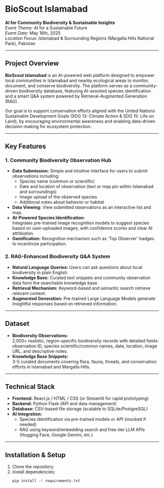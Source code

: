 # BioScout Islamabad

**AI for Community Biodiversity & Sustainable Insights**  
*Event Theme:* AI for a Sustainable Future  
*Event Date:* May 16th, 2025  
*Location Focus:* Islamabad & Surrounding Regions (Margalla Hills National Park), Pakistan

---

## Project Overview

**BioScout Islamabad** is an AI-powered web platform designed to empower local communities in Islamabad and nearby ecological areas to monitor, document, and conserve biodiversity. The platform serves as a community-driven biodiversity database, featuring AI-assisted species identification and a smart Q&A system powered by Retrieval-Augmented Generation (RAG).

Our goal is to support conservation efforts aligned with the United Nations Sustainable Development Goals (SDG 13: Climate Action & SDG 15: Life on Land), by encouraging environmental awareness and enabling data-driven decision-making for ecosystem protection.

---

## Key Features

### 1. Community Biodiversity Observation Hub
- **Data Submission:** Simple and intuitive interface for users to submit observations including:
  - Species name (common or scientific)
  - Date and location of observation (text or map pin within Islamabad and surroundings)
  - Image upload of the observed species
  - Additional notes about behavior or habitat
- **Data Viewing:** View submitted observations as an interactive list and map.
- **AI-Powered Species Identification:**  
  Integrates pre-trained image recognition models to suggest species based on user-uploaded images, with confidence scores and clear AI attribution.
- **Gamification:** Recognition mechanism such as 'Top Observer' badges to incentivize participation.

### 2. RAG-Enhanced Biodiversity Q&A System
- **Natural Language Queries:** Users can ask questions about local biodiversity in plain English.
- **Knowledge Base:** Curated text snippets and community observation data form the searchable knowledge base.
- **Retrieval Mechanism:** Keyword-based and semantic search retrieve relevant context.
- **Augmented Generation:** Pre-trained Large Language Models generate insightful responses based on retrieved information.

---

## Dataset

- **Biodiversity Observations:**  
  2,000+ realistic, region-specific biodiversity records with detailed fields: observation ID, species scientific/common names, date, location, image URL, and descriptive notes.
- **Knowledge Base Snippets:**  
  3-5 curated documents covering flora, fauna, threats, and conservation efforts in Islamabad and Margalla Hills.

---

## Technical Stack

- **Frontend:** React.js / HTML / CSS (or Streamlit for rapid prototyping)  
- **Backend:** Python Flask (API and data management)  
- **Database:** CSV-based file storage (scalable to SQLite/PostgreSQL)  
- **AI Integration:**  
  - Species identification via pre-trained models or API (mocked if needed)  
  - RAG using keyword/embedding search and free-tier LLM APIs (Hugging Face, Google Gemini, etc.)

---

## Installation & Setup

1. Clone the repository  
2. Install dependencies:
   ```bash
   pip install -r requirements.txt
